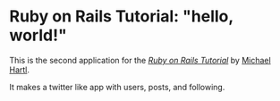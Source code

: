# Ruby on Rails Tutorial: "hello, world!"

This is the second application for the
[*Ruby on Rails Tutorial*](http://www.railstutorial.org/)
by [Michael Hartl](http://www.michaelhartl.com/).

It makes a twitter like app with users, posts, and following. 